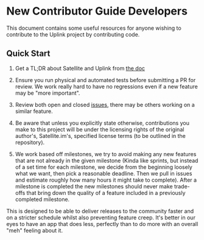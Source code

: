 # New Contributor Guide **Developers**

This document contains some useful resources for anyone wishing to contribute to the Uplink project by contributing code.

## Quick Start

1. Get a TL;DR about Satellite and Uplink from [the doc](docs/what.md)

2. Ensure you run physical and automated tests before submitting a PR for review. We work really hard to have no regressions even if a new feature may be "more important".

3. Review both open and closed [issues](https://github.com/ssatellite-im/Uplink/issues), there may be others working on a similar feature.

4. Be aware that unless you explicitly state otherwise, contributions you make to this project will be under the licensing rights of the original author's, Satellite.im's, specified license terms (to be outlined in the repository).

5. We work based off milestones, we try to avoid making any new features that are not already in the given milestone (Kinda like sprints, but instead of a set time for each milestone, we decide from the beginning loosely what we want, then pick a reasonable deadline. Then we pull in issues and estimate roughly how many hours it might take to complete). After a milestone is completed the new milestones should never make trade-offs that bring down the quality of a feature included in a previously completed milestone.

This is designed to be able to deliver releases to the community faster and on a stricter schedule whilst also preventing feature creep. It's better in our eyes to have an app that does less, perfectly than to do more with an overall "meh" feeling about it.
